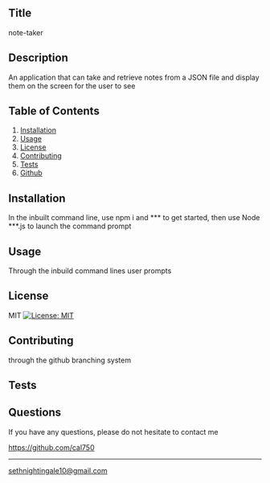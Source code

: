  ## Title
  note-taker
  
  ## Description 
  An application that can take and retrieve notes from a JSON file and display them on the screen for the user to see
    
  ## Table of Contents
  1. [Installation](#Installation)
  2. [Usage](#Usage)
  3. [License](#License)
  4. [Contributing](#Contributing)
  5. [Tests](#Tests)
  6. [Github](#Questions)
  
  ## Installation
  In the inbuilt command line, use npm i and *** to get started, then use Node ***.js to launch the command prompt
  
  ## Usage
  Through the inbuild command lines user prompts
  
  ## License
  MIT [![License: MIT](https://img.shields.io/badge/License-MIT-yellow.svg)](https://opensource.org/licenses/MIT)
  
  ## Contributing
  through the github branching system
  
  ## Tests
  
  
  ## Questions

  If you have any questions, please do not hesitate to
  contact me
  
  https://github.com/cal750
  - - -
  sethnightingale10@gmail.com